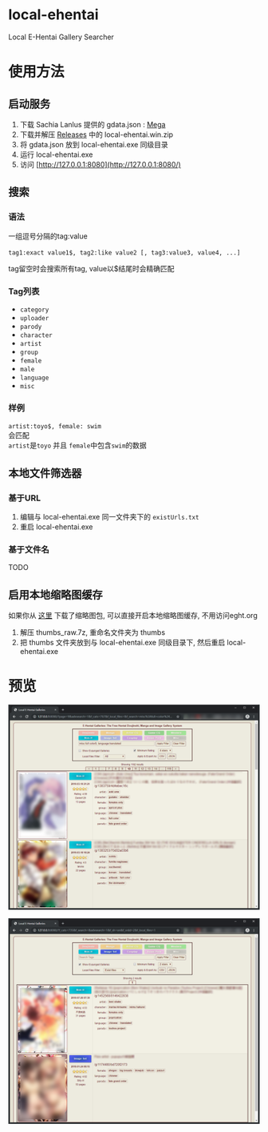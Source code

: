 # local-ehentai

Local E-Hentai Gallery Searcher

# 使用方法

## 启动服务

1. 下载 Sachia Lanlus 提供的 gdata.json : [Mega](https://mega.nz/#F!oh1U0SIA!WBUcf3PaOvrfIF238fnbTg) 
2. 下载并解压 [Releases](https://github.com/firefoxchan/local-ehentai/releases) 中的 local-ehentai.win.zip
3. 将 gdata.json 放到 local-ehentai.exe 同级目录
4. 运行 local-ehentai.exe
5. 访问 [http://127.0.0.1:8080](http://127.0.0.1:8080/)

## 搜索

### 语法  

一组逗号分隔的tag:value

`tag1:exact value1$, tag2:like value2 [, tag3:value3, value4, ...]`

tag留空时会搜索所有tag, value以$结尾时会精确匹配

### Tag列表

- `category`
- `uploader`
- `parody`
- `character`
- `artist`
- `group`
- `female`
- `male`
- `language`
- `misc`

### 样例 

`artist:toyo$, female: swim`  
会匹配  
`artist`是`toyo` 并且 `female`中包含`swim`的数据

## 本地文件筛选器

### 基于URL

1. 编辑与 local-ehentai.exe 同一文件夹下的 `existUrls.txt`
2. 重启 local-ehentai.exe

### 基于文件名

TODO


## 启用本地缩略图缓存

如果你从 [这里](https://sukebei.nyaa.si/view/2770267) 下载了缩略图包, 可以直接开启本地缩略图缓存, 不用访问eght.org

1. 解压 thumbs_raw.7z, 重命名文件夹为 thumbs
2. 把 thumbs 文件夹放到与 local-ehentai.exe 同级目录下, 然后重启 local-ehentai.exe

# 预览

![Galleries](/assets/galleries_demo_v0.0.5_1.png)

![Galleries](/assets/galleries_demo_v0.0.5.png)
